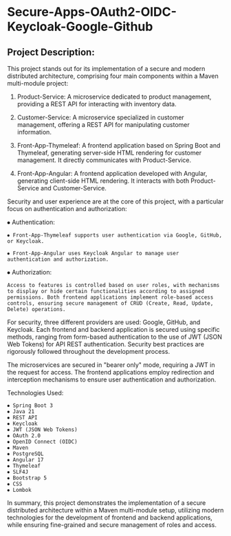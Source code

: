 # Secure-Apps-OAuth2-OIDC-Keycloak-Google-Github

## Project Description:

This project stands out for its implementation of a secure and modern distributed architecture, comprising four main components within a Maven multi-module project:

 1. Product-Service: A microservice dedicated to product management, providing a REST API for interacting with inventory data.

 2. Customer-Service: A microservice specialized in customer management, offering a REST API for manipulating customer information.

 3. Front-App-Thymeleaf: A frontend application based on Spring Boot and Thymeleaf, generating server-side HTML rendering for customer management. It directly communicates with Product-Service.

 4. Front-App-Angular: A frontend application developed with Angular, generating client-side HTML rendering. It interacts with both Product-Service and Customer-Service.

Security and user experience are at the core of this project, with a particular focus on authentication and authorization:

⦁ Authentication:
    
    ⦁ Front-App-Thymeleaf supports user authentication via Google, GitHub, or Keycloak.
        
    ⦁ Front-App-Angular uses Keycloak Angular to manage user authentication and authorization.

⦁ Authorization: 

    Access to features is controlled based on user roles, with mechanisms to display or hide certain functionalities according to assigned permissions. Both frontend applications implement role-based access controls, ensuring secure management of CRUD (Create, Read, Update, Delete) operations.

For security, three different providers are used: Google, GitHub, and Keycloak. Each frontend and backend application is secured using specific methods, ranging from form-based authentication to the use of JWT (JSON Web Tokens) for API REST authentication. Security best practices are rigorously followed throughout the development process.

The microservices are secured in "bearer only" mode, requiring a JWT in the request for access. The frontend applications employ redirection and interception mechanisms to ensure user authentication and authorization.

Technologies Used:

    ⦁ Spring Boot 3
    ⦁ Java 21
    ⦁ REST API
    ⦁ Keycloak
    ⦁ JWT (JSON Web Tokens)
    ⦁ OAuth 2.0
    ⦁ OpenID Connect (OIDC)
    ⦁ Maven
    ⦁ PostgreSQL
    ⦁ Angular 17
    ⦁ Thymeleaf
    ⦁ SLF4J
    ⦁ Bootstrap 5
    ⦁ CSS
    ⦁ Lombok

In summary, this project demonstrates the implementation of a secure distributed architecture within a Maven multi-module setup, utilizing modern technologies for the development of frontend and backend applications, while ensuring fine-grained and secure management of roles and access.
